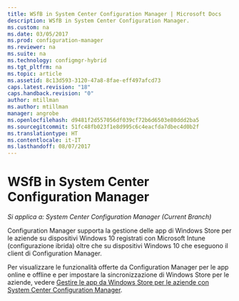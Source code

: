 ```yaml
---
title: WSfB in System Center Configuration Manager | Microsoft Docs
description: WSfB in System Center Configuration Manager.
ms.custom: na
ms.date: 03/05/2017
ms.prod: configuration-manager
ms.reviewer: na
ms.suite: na
ms.technology: configmgr-hybrid
ms.tgt_pltfrm: na
ms.topic: article
ms.assetid: 8c13d593-3120-47a8-8fae-eff497afcd73
caps.latest.revision: "18"
caps.handback.revision: "0"
author: mtillman
ms.author: mtillman
manager: angrobe
ms.openlocfilehash: d9481f2d557056df039cf72b6d6503e80ddd2ba5
ms.sourcegitcommit: 51fc48fb023f1e8d995c6c4eacfda7dbec4d0b2f
ms.translationtype: HT
ms.contentlocale: it-IT
ms.lasthandoff: 08/07/2017
---
```

# <a name="wsfb-in-system-center-configuration-manager"></a>WSfB in System Center Configuration Manager

*Si applica a: System Center Configuration Manager (Current Branch)*

Configuration Manager supporta la gestione delle app di Windows Store per le aziende su dispositivi Windows 10 registrati con Microsoft Intune (configurazione ibrida) oltre che su dispositivi Windows 10 che eseguono il client di Configuration Manager.

Per visualizzare le funzionalità offerte da Configuration Manager per le app online e offline e per impostare la sincronizzazione di Windows Store per le aziende, vedere [Gestire le app da Windows Store per le aziende con System Center Configuration Manager](../../apps/deploy-use/manage-apps-from-the-windows-store-for-business.md).
